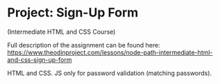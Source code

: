 # Project: Sign-Up Form
(Intermediate HTML and CSS Course)

Full description of the assignment can be found here: https://www.theodinproject.com/lessons/node-path-intermediate-html-and-css-sign-up-form

HTML and CSS. JS only for password validation (matching passwords).